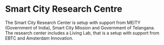 # Smart City Research Centre

The Smart City Research Center is setup with support from MEITY (Government of India), Smart City Mission and Government of Telangana. The research center includes a Living Lab, that is a setup with support from EBTC and Amsterdam Innovation.
